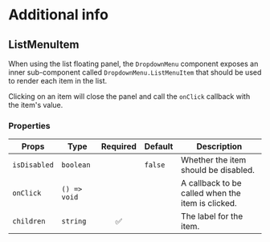 # Additional info

## ListMenuItem

When using the list floating panel, the `DropdownMenu` component exposes an inner sub-component called `DropdownMenu.ListMenuItem` that should be used to render each item in the list.

Clicking on an item will close the panel and call the `onClick` callback with the item's value.

### Properties

| Props        | Type         | Required | Default | Description                                       |
| ------------ | ------------ | :------: | ------- | ------------------------------------------------- |
| `isDisabled` | `boolean`    |          | `false` | Whether the item should be disabled.              |
| `onClick`    | `() => void` |          |         | A callback to be called when the item is clicked. |
| `children`   | `string`     |    ✅    |         | The label for the item.                           |
